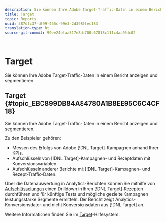 ```yaml
---
description: Sie können Ihre Adobe Target-Traffic-Daten in einem Bericht anzeigen und segmentieren.
title: Target
topic: Reports
uuid: 387dfc37-d799-465c-99e3-2d3980fec183
translation-type: ht
source-git-commit: 99ee24efaa517e8da700c67818c111c4aa90dc02

---
```



# Target

Sie können Ihre Adobe Target-Traffic-Daten in einem Bericht anzeigen und segmentieren.

## Target {#topic_EBC899DB84A84780A1B8EE95C6C4CF18}

Sie können Ihre Adobe Target-Traffic-Daten in einem Bericht anzeigen und segmentieren.

Zu den Beispielen gehören:

* Messen des Erfolgs von Adobe [!DNL Target]-Kampagnen anhand Ihrer KPIs.
* Aufschlüsseln von [!DNL Target]-Kampagnen- und Rezeptdaten mit Konversionsvariablen.
* Aufschlüsseln anderer Berichte mit [!DNL Target]-Kampagnen- und Rezept-Traffic-Daten.

Über die Datenauswertung in Analytics-Berichten können Sie mithilfe von [Aufschlüsselungen](/help/analyze/reports-analytics/reports-customize/breakdowns.md) einen Drilldown in Ihren [!DNL Target]-Rezepten durchführen und für künftige Tests und mögliche gezielte Kampagnen leistungsstarke Segmente ermitteln. Der Bericht zeigt Analytics-Konversionsdaten und nicht Konversionsdaten aus [!DNL Target] an.

Weitere Informationen finden Sie im [Target](https://help.testandtarget.omniture.com/)-Hilfesystem.
